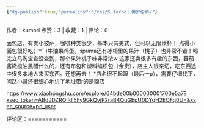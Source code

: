 ```yaml
---
{"dg-publish":true,"permalink":"/xhs/S.forno｜佛罗伦萨/"}
---
```


作者：kumori
点赞：3   |   收藏：1   |   评论：0

面包店，有卖小披萨，咖啡种类很少，基本只有美式，但可以无限续杯！
点得小面包很好吃( ˘꒳​˘ )牛油果鸡蛋。spuma还有冰柜里的果汁（桃子）也非常不错！喝完立马淘宝查没查到，那个果汁桃子味非常浓w
这家还卖很多有趣的东西，蕃茄酱橄榄油黑醋什么的，还有布包和塑料编织包（金贵），店主人很亲切，吃东西途中很多本地人来买东西。还想再去！
*店名很不起眼（最后一p），需要仔细找下，问路小哥还很细心地讲了地址带r的是商店

https://www.xiaohongshu.com/explore/64bde00b000000001700e5a7?xsec_token=ABdJDZRQiIdl5Fy9GkQvjP2raB4QuGEpU0DYqH2EOFq0U=&xsec_source=pc_user

评论区：===========

